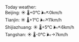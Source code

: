 Today weather:  
Beijing: ☀️ 🌡️+0°C 🌬️↖0km/h  
Tianjin: ☀️ 🌡️+1°C 🌬️↗11km/h  
Shijiazhuang: ☀️ 🌡️+5°C 🌬️↖6km/h  
Tangshan: ☀️ 🌡️-0°C 🌬️→7km/h  
